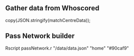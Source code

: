 ## Gather data from Whoscored
copy(JSON.stringify(matchCentreData));
## Pass Network builder
Rscript passNetwork.r "/data/data.json" "home" "#90caf9"